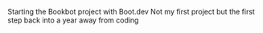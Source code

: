 Starting the Bookbot project with Boot.dev
Not my first project but the first step back into a year away from coding